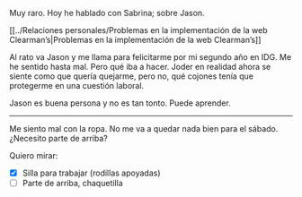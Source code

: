 Muy raro. Hoy he hablado con Sabrina; sobre Jason.

[[../Relaciones personales/Problemas en la implementación de la web Clearman’s|Problemas en la implementación de la web Clearman’s]]

Al rato va Jason y me llama para felicitarme por mi segundo año en IDG. Me he sentido hasta mal. Pero qué iba a hacer. Joder en realidad ahora se siente como que quería quejarme, pero no, qué cojones tenía que protegerme en una cuestión laboral.

Jason es buena persona y no es tan tonto. Puede aprender.

---

Me siento mal con la ropa. No me va a quedar nada bien para el sábado. ¿Necesito parte de arriba? 

Quiero mirar:

- [x] Silla para trabajar (rodillas apoyadas)
- [ ] Parte de arriba, chaquetilla
